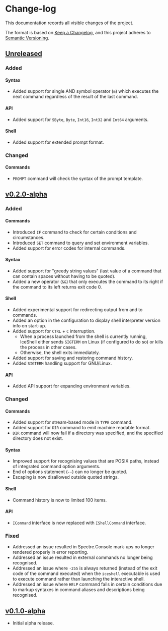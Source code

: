 # Change-log

This documentation records all visible changes of the project.

The format is based on [Keep a Changelog](https://keepachangelog.com/en/1.1.0/),
and this project adheres to [Semantic Versioning](https://semver.org/spec/v2.0.0.html).

## [Unreleased]

### Added

#### Syntax

- Added support for single AND symbol operator (`&`) which executes the next command regardless of the result of the last command.

#### API

- Added support for `SByte`, `Byte`, `Int16`, `Int32` and `Int64` arguments.

#### Shell

- Added support for extended prompt format.

### Changed

#### Commands

- `PROMPT` command will check the syntax of the prompt template.

## [v0.2.0-alpha]

### Added

#### Commands

- Introduced `IF` command to check for certain conditions and circumstances.
- Introduced `SET` command to query and set environment variables.
- Added support for error codes for internal commands.

#### Syntax

- Added support for "greedy string values" (last value of a command that can contain spaces without having to be quoted).
- Added a new operator (`&&`) that only executes the command to its right if the command to its left returns exit code 0.

#### Shell

- Added experimental support for redirecting output from and to commands.
- Added an option in the configuration to display shell interpreter version info on start-up.
- Added support for `CTRL` + `C` interruption.
  - When a process launched from the shell is currently running, IceShell either sends `SIGTERM` on Linux (if configured to do so) or kills the process in other cases.
  - Otherwise, the shell exits immediately.
- Added support for saving and restoring command history.
- Added `SIGTERM` handling support for GNU/Linux.

#### API

- Added API support for expanding environment variables.

### Changed

#### Commands

- Added support for stream-based mode in `TYPE` command.
- Added support for `DIR` command to emit machine readable format.
- `DIR` command will now fail if a directory was specified, and the specified directory does not exist.

#### Syntax

- Improved support for recognising values that are POSIX paths, instead of integrated command option arguments.
- End of options statement (`--`) can no longer be quoted.
- Escaping is now disallowed outside quoted strings.

#### Shell

- Command history is now to limited 100 items. 

#### API

- `ICommand` interface is now replaced with `IShellCommand` interface.

### Fixed

- Addressed an issue resulted in Spectre.Console mark-ups no longer rendered properly in error reporting.
- Addressed an issue resulted in external commands no longer being recognised.
- Addressed an issue where `-255` is always returned (instead of the exit code of the command executed) when the `iceshell` executable is used to execute command rather than launching the interactive shell.
- Addressed an issue where `HELP` command fails in certain conditions due to markup syntaxes in command aliases and descriptions being recognised.

## [v0.1.0-alpha]

- Initial alpha release.

[unreleased]: https://github.com/NexusKrop/IceShell/v0.2.0-alpha...HEAD
[v0.2.0-alpha]: https://github.com/NexusKrop/IceShell/tag/v0.2.0
[v0.1.0-alpha]: https://github.com/NexusKrop/IceShell/tag/v0.1.0